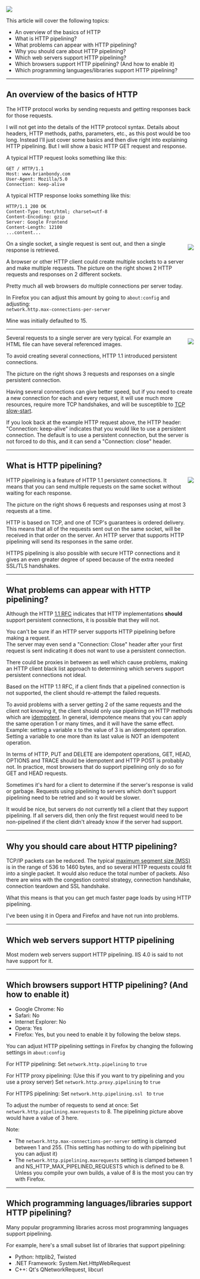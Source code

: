 <img src='/static/img/blogpost_119/browser_icons.png'>

This article will cover the following topics:

- An overview of the basics of HTTP
- What is HTTP pipelining?
- What problems can appear with HTTP pipelining?
- Why you should care about HTTP pipelining?
- Which web servers support HTTP pipelining?
- Which browsers support HTTP pipelining? (And how to enable it)
- Which programming languages/libraries support HTTP pipelining?

---

## An overview of the basics of HTTP

The HTTP protocol works by sending requests and getting responses back for those requests.

I will not get into the details of the HTTP protocol syntax.  Details about headers, HTTP methods, paths, parameters, etc., as this post would be too long.  Instead I'll just cover some basics and then dive right into explaining HTTP pipelining.
But I will show a basic HTTP GET request and response.

A typical HTTP request looks something like this:

    GET / HTTP/1.1
    Host: www.brianbondy.com
    User-Agent: Mozilla/5.0
    Connection: keep-alive

A typical HTTP response looks something like this:


    HTTP/1.1 200 OK
    Content-Type: text/html; charset=utf-8
    Content-Encoding: gzip
    Server: Google Frontend
    Content-Length: 12100
    ...content...


<img src='/static/img/blogpost_119/nopersistent.png' style='float:right;padding-left:10px;padding-bottom:10px;padding-top:10px;'>

On a single socket, a single request is sent out, and then a single response is retrieved.

A browser or other HTTP client could create multiple sockets to a server and make multiple requests.  The picture on the right shows 2 HTTP requests and responses on 2 different sockets.

Pretty much all web browsers do multiple connections per server today.

In Firefox you can adjust this amount by going to `about:config` and adjusting:  
`network.http.max-connections-per-server`

Mine was initially defaulted to 15.

---

<img src='/static/img/blogpost_119/nopipelining.png' style='float:right;padding-left:10px;padding-bottom:10px;padding-top:10px;'>

Several requests to a single server are very typical.  For example an HTML file can have several referenced images.

To avoid creating several connections, HTTP 1.1 introduced persistent connections.

The picture on the right shows 3 requests and responses on a single persistent connection.

Having several connections can give better speed, but if you need to create a new connection for each and every request, it will use much more resources, require more TCP handshakes, and will be susceptible to [TCP slow-start][1].

If you look back at the example HTTP request above, the HTTP header: "Connection: keep-alive" indicates that you would like to use a persistent connection.
The default is to use a persistent connection, but the server is not forced to do this, and it can send a "Connection: close" header.

---

## What is HTTP pipelining?

<img src='/static/img/blogpost_119/pipelining6requests.png' style='float:right;padding-left:10px;padding-bottom:10px;'>


HTTP pipelining is a feature of HTTP 1.1 persistent connections.
It means that you can send multiple requests on the same socket without waiting for each response.

The picture on the right shows 6 requests and responses using at most 3 requests at a time.

HTTP is based on TCP, and one of TCP's guarantees is ordered delivery.  This means that all of the requests sent out on the same socket, will be received in that order on the server.
An HTTP server that supports HTTP pipelining will send its responses in the same order.

HTTPS pipelining is also possible with secure HTTP connections and it gives an even greater degree of speed because of the extra needed SSL/TLS handshakes.

---

## What problems can appear with HTTP pipelining?

Although the HTTP [1.1 RFC][5] indicates that HTTP implementations **should** support persistent connections, it is possible that they will not.

You can't be sure if an HTTP server supports HTTP pipelining before making a request.  
The server may even send a "Connection: Close" header after your first request is sent indicating it does not want to use a persistent connection.

There could be proxies in between as well which cause problems, making an HTTP client black list approach to determining which servers support persistent connections not ideal.

Based on the HTTP 1.1 RFC, if a client finds that a pipelined connection is not supported, the client should re-attempt the failed requests.

To avoid problems with a server getting 2 of the same requests and the client not knowing it, the client should only use pipelining on HTTP methods which are [idempotent][2].
In general, idempotence means that you can apply the same operation 1 or many times, and it will have the same effect.  Example: setting a variable x to the value of 3 is an idempotent operation.
Setting a variable to one more than its last value is NOT an idempotent operation.

In terms of HTTP, PUT and DELETE are idempotent operations, GET, HEAD, OPTIONS and TRACE should be idempotent and HTTP POST is probably not.
In practice, most browsers that do support pipelining only do so for GET and HEAD requests.

Sometimes it's hard for a client to determine if the server's response is valid or garbage.
Requests using pipelining to servers which don't support pipelining need to be retried and so it would be slower.  

It would be nice, but servers do not currently tell a client that they support pipelining.  If all servers did, then only the first request would need to be non-pipelined if the client didn't already know if the server had support.

---

## Why you should care about HTTP pipelining?

TCP/IP packets can be reduced.  The typical [maximum segment size (MSS)][6] is in the range of 536 to 1460 bytes, and so several HTTP requests could fit into a single packet.  It would also reduce the total number of packets.
Also there are wins with the congestion control strategy, connection handshake, connection teardown and SSL handshake.

What this means is that you can get much faster page loads by using HTTP pipelining.

I've been using it in Opera and Firefox and have not run into problems.

---

## Which web servers support HTTP pipelining

Most modern web servers support HTTP pipelining.  IIS 4.0 is said to not have support for it.

---

## Which browsers support HTTP pipelining? (And how to enable it)

- Google Chrome: No
- Safari: No
- Internet Explorer: No
- Opera: Yes
- Firefox: Yes, but you need to enable it by following the below steps.

You can adjust HTTP pipelining settings in Firefox by changing the following settings in `about:config`

For HTTP pipelining:
Set `network.http.pipelining` to `true`

For HTTP proxy pipelining: (Use this if you want to try pipelining and you use a proxy server)
Set `network.http.proxy.pipelining` to `true`

For HTTPS pipelining:
Set `network.http.pipelining.ssl ` to `true`

To adjust the number of requests to send at once:
Set `network.http.pipelining.maxrequests` to 8.  The pipelining picture above would have a value of 3 here.

Note:

- The `network.http.max-connections-per-server` setting is clamped between 1 and 255. (This setting has nothing to do with pipelining but you can adjust it)
- The `network.http.pipelining.maxrequests` setting is clamped between 1 and NS_HTTP_MAX_PIPELINED_REQUESTS which is defined to be 8.  Unless you compile your own builds, a value of 8 is the most you can try with Firefox.

---

## Which programming languages/libraries support HTTP pipelining?

Many popular programming libraries across most programming languages support pipelining.

For example, here's a small subset list of libraries that support pipelining:

- Python: httplib2, Twisted
- .NET Framework: System.Net.HttpWebRequest
- C++: Qt's QNetworkRequest, libcurl



[1]: http://en.wikipedia.org/wiki/Slow-start
[2]: http://en.wikipedia.org/wiki/Idempotence
[3]: https://bugzilla.mozilla.org/show_bug.cgi?id=603503
[4]: http://egonitron.com/2007/05/25/the-truth-about-the-firefox-pipelining-trick/
[5]: http://www.w3.org/Protocols/rfc2616/rfc2616-sec8.html#sec8.1
[6]: http://en.wikipedia.org/wiki/Transmission_Control_Protocol#Maximum_segment_size
